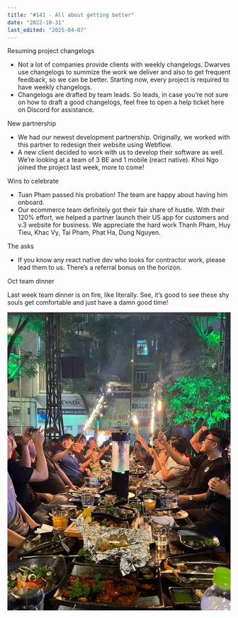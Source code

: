 ```yaml
---
title: "#141 - All about getting better"
date: "2022-10-31"
last_edited: "2025-04-07"
---
```

Resuming project changelogs

- Not a lot of companies provide clients with weekly changelogs. Dwarves use changelogs to summize the work we deliver and also to get frequent feedback, so we can be better. Starting now, every project is required to have weekly changelogs.
- Changelogs are drafted by team leads. So leads, in case you’re not sure on how to draft a good changelogs, feel free to open a help ticket here on Discord for assistance.

New partnership

- We had our newest development partnership. Originally, we worked with this partner to redesign their website using Webflow.
- A new client decided to work with us to develop their software as well. We’re looking at a team of 3 BE and 1 mobile (react native). Khoi Ngo joined the project last week, more to come!

Wins to celebrate

- Tuan Pham passed his probation! The team are happy about having him onboard.
- Our ecommerce team definitely got their fair share of hustle. With their 120% effort, we helped a partner launch their US app for customers and v.3 website for business. We appreciate the hard work Thanh Pham, Huy Tieu, Khac Vy, Tai Pham, Phat Ha, Dung Nguyen.

The asks

- If you know any react native dev who looks for contractor work, please lead them to us. There’s a referral bonus on the horizon.

Oct team dinner

Last week team dinner is on fire, like literally. See, it’s good to see these shy souls get comfortable and just have a damn good time!

![](assets/notion-image-1744007352985-wulz4.webp)
